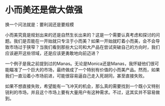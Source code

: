 # 小而美还是做大做强

换一个问法就是：要利润还是要规模

小而美究竟是规划出来的还是自然生长出来的？这是一个需要认真考虑和探讨的问题。我们是否能在一开始就只专注于小而美？如果一开始就盯着小而美，会不会导致市场过于狭窄？当我们看到那些大公司和大产品在尝试突破自己的方向时，我们应该避开这些领域，还是应该更勇敢地向前迈进？

一个例子是我之前提到过的Manas。无论是Monica还是Manas，我怀疑他们很可能瞄准了一个巨大的市场，最终做成了一个特别有价值的小而美产品。然而，如果我们一直沿着小市场前进，可能很容易逼自己走入死胡同，甚至直接失败。

如果不想直接失败，希望能有一飞冲天的机会，那么真的需要找到一个既小又特别锐利的市场，并且这个市场上要有大量用户有这种需求。不过，这其实并不容易做到。